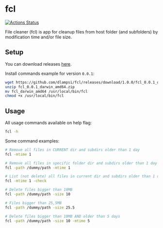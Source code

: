 # fcl

[![Actions Status](https://github.com/dlampsi/fcl/workflows/default/badge.svg)](https://github.com/dlampsi/fcl/actions)

File cleaner (fcl) is app for cleanup files from host folder (and subfolders) by modification time and/or file size.

## Setup

You can download releases [here](https://github.com/dlampsi/fcl/releases).

Install commands example for version `0.0.1`:
```bash
wget https://github.com/dlampsi/fcl/releases/download/1.0.0/fcl_0.0.1_darwin_amd64.zip
unzip fcl_0.0.1_darwin_amd64.zip
mv fcl_darwin_amd64 /usr/local/bin/fcl
chmod +x /usr/local/bin/fcl
```

## Usage

All usage commands available on help flag:

```bash
fcl -h
```

Some command examples:

```bash
# Remove all files in CURRENT dir and subdirs older than 1 day
fcl -mtime 1

# Remove all files in specific folder dir and subdirs older than 1 day
fcl -path /dummy/path -mtime 1

# List (not delete) all files in current dir and subdirs older than 1 day
fcl -mtime 1 -check

# Delete files bigger than 10MB
fcl -path /dummy/path -size 10

# Files bigger than 25,5MB
fcl -path /dummy/path -size 25.5

# Delete files bigger than 10MB AND older than 5 days
fcl -path /dummy/path -size 10 -mtime 5
```